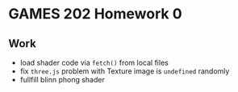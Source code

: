 # GAMES 202 Homework 0

## Work

- load shader code via `fetch()` from local files
- fix `three.js` problem with Texture image is `undefined` randomly
- fullfill blinn phong shader